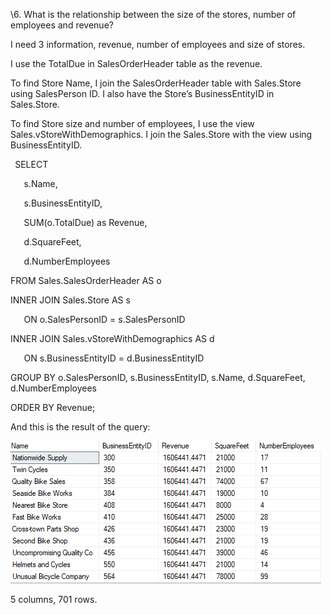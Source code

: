 ﻿\6. What is the relationship between the size of the stores, number of employees and revenue?

I need 3 information, revenue, number of employees and size of stores.

I use the TotalDue in SalesOrderHeader table as the revenue.

To find Store Name, I join the SalesOrderHeader table with Sales.Store using SalesPerson ID. I also have the Store’s BusinessEntityID in Sales.Store.

To find Store size and number of employees, I use the view Sales.vStoreWithDemographics. I join the Sales.Store with the view using BusinessEntityID.

` `SELECT 

`	`s.Name,

`	`s.BusinessEntityID, 

`	`SUM(o.TotalDue) as Revenue,   

`	`d.SquareFeet, 

`	`d.NumberEmployees

FROM Sales.SalesOrderHeader AS o

INNER JOIN Sales.Store AS s

`	`ON o.SalesPersonID = s.SalesPersonID

INNER JOIN Sales.vStoreWithDemographics AS d

`	`ON s.BusinessEntityID = d.BusinessEntityID

GROUP BY o.SalesPersonID, s.BusinessEntityID, s.Name, d.SquareFeet, d.NumberEmployees

ORDER BY Revenue;

And this is the result of the query:

![](Aspose.Words.c0f677f0-4c00-4d51-8ea8-722c915084a1.001.png)

5 columns, 701 rows.
